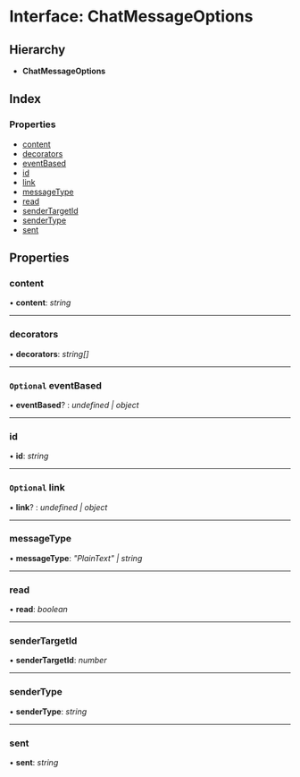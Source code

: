 
# Interface: ChatMessageOptions

## Hierarchy

* **ChatMessageOptions**

## Index

### Properties

* [content](_structures_chat_.chatmessageoptions.md#content)
* [decorators](_structures_chat_.chatmessageoptions.md#decorators)
* [eventBased](_structures_chat_.chatmessageoptions.md#optional-eventbased)
* [id](_structures_chat_.chatmessageoptions.md#id)
* [link](_structures_chat_.chatmessageoptions.md#optional-link)
* [messageType](_structures_chat_.chatmessageoptions.md#messagetype)
* [read](_structures_chat_.chatmessageoptions.md#read)
* [senderTargetId](_structures_chat_.chatmessageoptions.md#sendertargetid)
* [senderType](_structures_chat_.chatmessageoptions.md#sendertype)
* [sent](_structures_chat_.chatmessageoptions.md#sent)

## Properties

### <a id="content" name="content"></a>  content

• **content**: *string*

___

### <a id="decorators" name="decorators"></a>  decorators

• **decorators**: *string[]*

___

### <a id="optional-eventbased" name="optional-eventbased"></a> `Optional` eventBased

• **eventBased**? : *undefined | object*

___

### <a id="id" name="id"></a>  id

• **id**: *string*

___

### <a id="optional-link" name="optional-link"></a> `Optional` link

• **link**? : *undefined | object*

___

### <a id="messagetype" name="messagetype"></a>  messageType

• **messageType**: *"PlainText" | string*

___

### <a id="read" name="read"></a>  read

• **read**: *boolean*

___

### <a id="sendertargetid" name="sendertargetid"></a>  senderTargetId

• **senderTargetId**: *number*

___

### <a id="sendertype" name="sendertype"></a>  senderType

• **senderType**: *string*

___

### <a id="sent" name="sent"></a>  sent

• **sent**: *string*
